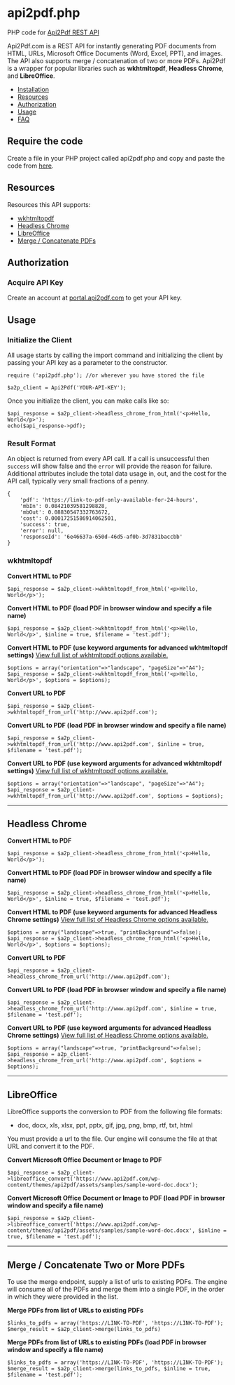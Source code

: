 # api2pdf.php
PHP code for [Api2Pdf REST API](https://www.api2pdf.com/documentation) 

Api2Pdf.com is a REST API for instantly generating PDF documents from HTML, URLs, Microsoft Office Documents (Word, Excel, PPT), and images. The API also supports merge / concatenation of two or more PDFs. Api2Pdf is a wrapper for popular libraries such as **wkhtmltopdf**, **Headless Chrome**, and **LibreOffice**.

- [Installation](#installation)
- [Resources](#resources)
- [Authorization](#authorization)
- [Usage](#usage)
- [FAQ](https://www.api2pdf.com/faq)


## <a name="installation"></a>Require the code

Create a file in your PHP project called api2pdf.php and copy and paste the code from [here](https://github.com/Api2Pdf/api2pdf.php/blob/master/api2pdf.php).

## <a name="resources"></a>Resources

Resources this API supports:

- [wkhtmltopdf](#wkhtmltopdf)
- [Headless Chrome](#chrome)
- [LibreOffice](#libreoffice)
- [Merge / Concatenate PDFs](#merge)

## <a name="authorization"></a>Authorization

### Acquire API Key

Create an account at [portal.api2pdf.com](https://portal.api2pdf.com/register) to get your API key.
    
## <a name="#usage"></a>Usage

### Initialize the Client

All usage starts by calling the import command and initializing the client by passing your API key as a parameter to the constructor.

    require ('api2pdf.php'); //or wherever you have stored the file
    
    $a2p_client = Api2Pdf('YOUR-API-KEY');

Once you initialize the client, you can make calls like so:

    $api_response = $a2p_client->headless_chrome_from_html('<p>Hello, World</p>');
    echo($api_response->pdf);
    
### Result Format

An object is returned from every API call. If a call is unsuccessful then `success` will show false and the `error` will provide the reason for failure. Additional attributes include the total data usage in, out, and the cost for the API call, typically very small fractions of a penny.

    {
	    'pdf': 'https://link-to-pdf-only-available-for-24-hours',
	    'mbIn': 0.08421039581298828,
	    'mbOut': 0.08830547332763672,
	    'cost': 0.00017251586914062501,
	    'success': true,
	    'error': null,
	    'responseId': '6e46637a-650d-46d5-af0b-3d7831baccbb'
    }
    
### <a name="wkhtmltopdf"></a> wkhtmltopdf

**Convert HTML to PDF**

    $api_response = $a2p_client->wkhtmltopdf_from_html('<p>Hello, World</p>');
    
**Convert HTML to PDF (load PDF in browser window and specify a file name)**

    $api_response = $a2p_client->wkhtmltopdf_from_html('<p>Hello, World</p>', $inline = true, $filename = 'test.pdf');
    
**Convert HTML to PDF (use keyword arguments for advanced wkhtmltopdf settings)**
[View full list of wkhtmltopdf options available.](https://www.api2pdf.com/documentation/advanced-options-wkhtmltopdf/)

    $options = array("orientation"=>"landscape", "pageSize"=>"A4");
    $api_response = $a2p_client->wkhtmltopdf_from_html('<p>Hello, World</p>', $options = $options);

**Convert URL to PDF**

    $api_response = $a2p_client->wkhtmltopdf_from_url('http://www.api2pdf.com');
    
**Convert URL to PDF (load PDF in browser window and specify a file name)**

    $api_response = $a2p_client->wkhtmltopdf_from_url('http://www.api2pdf.com', $inline = true, $filename = 'test.pdf');
    
**Convert URL to PDF (use keyword arguments for advanced wkhtmltopdf settings)**
[View full list of wkhtmltopdf options available.](https://www.api2pdf.com/documentation/advanced-options-wkhtmltopdf/)

    $options = array("orientation"=>"landscape", "pageSize"=>"A4");
    $api_response = $a2p_client->wkhtmltopdf_from_url('http://www.api2pdf.com', $options = $options);


---

## <a name="chrome"></a>Headless Chrome

**Convert HTML to PDF**

    $api_response = $a2p_client->headless_chrome_from_html('<p>Hello, World</p>');
    
**Convert HTML to PDF (load PDF in browser window and specify a file name)**

    $api_response = $a2p_client->headless_chrome_from_html('<p>Hello, World</p>', $inline = true, $filename = 'test.pdf');
    
**Convert HTML to PDF (use keyword arguments for advanced Headless Chrome settings)**
[View full list of Headless Chrome options available.](https://www.api2pdf.com/documentation/advanced-options-headless-chrome/)

    $options = array("landscape"=>true, "printBackground"=>false);
    $api_response = $a2p_client->headless_chrome_from_html('<p>Hello, World</p>', $options = $options);

**Convert URL to PDF**

    $api_response = $a2p_client->headless_chrome_from_url('http://www.api2pdf.com');
    
**Convert URL to PDF (load PDF in browser window and specify a file name)**

    $api_response = $a2p_client->headless_chrome_from_url('http://www.api2pdf.com', $inline = true, $filename = 'test.pdf');
    
**Convert URL to PDF (use keyword arguments for advanced Headless Chrome settings)**
[View full list of Headless Chrome options available.](https://www.api2pdf.com/documentation/advanced-options-headless-chrome/)

    $options = array("landscape"=>true, "printBackground"=>false);
    $api_response = a2p_client->headless_chrome_from_url('http://www.api2pdf.com', $options = $options);
    
---

## <a name="libreoffice"></a>LibreOffice

LibreOffice supports the conversion to PDF from the following file formats:

- doc, docx, xls, xlsx, ppt, pptx, gif, jpg, png, bmp, rtf, txt, html

You must provide a url to the file. Our engine will consume the file at that URL and convert it to the PDF.

**Convert Microsoft Office Document or Image to PDF**

    $api_response = $a2p_client->libreoffice_convert('https://www.api2pdf.com/wp-content/themes/api2pdf/assets/samples/sample-word-doc.docx');
    
**Convert Microsoft Office Document or Image to PDF (load PDF in browser window and specify a file name)**

    $api_response = $a2p_client->libreoffice_convert('https://www.api2pdf.com/wp-content/themes/api2pdf/assets/samples/sample-word-doc.docx', $inline = true, $filename = 'test.pdf');
    
---
    
## <a name="merge"></a>Merge / Concatenate Two or More PDFs

To use the merge endpoint, supply a list of urls to existing PDFs. The engine will consume all of the PDFs and merge them into a single PDF, in the order in which they were provided in the list.

**Merge PDFs from list of URLs to existing PDFs**

    $links_to_pdfs = array('https://LINK-TO-PDF', 'https://LINK-TO-PDF');
    $merge_result = $a2p_client->merge(links_to_pdfs)

**Merge PDFs from list of URLs to existing PDFs (load PDF in browser window and specify a file name)**

    $links_to_pdfs = array('https://LINK-TO-PDF', 'https://LINK-TO-PDF');
    $merge_result = $a2p_client->merge(links_to_pdfs, $inline = true, $filename = 'test.pdf');
    
